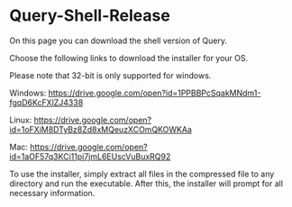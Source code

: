 # Query-Shell-Release

On this page you can download the shell version of Query. 

Choose the following links to download the installer for your OS.

Please note that 32-bit is only supported for windows.

Windows: https://drive.google.com/open?id=1PPBBPcSqakMNdm1-fgqD6KcFXlZJ4338

Linux: https://drive.google.com/open?id=1oFXiM8DTyBz8Zd8xMQeuzXCOmQKOWKAa

Mac: https://drive.google.com/open?id=1aOF57q3KCi11pi7jmL6EUscVuBuxRQ92

To use the installer, simply extract all files in the compressed file to any directory and run the executable. After this, the installer will prompt for all necessary information.

